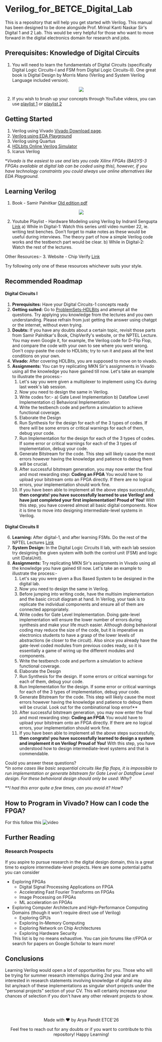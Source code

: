 # Verilog_for_BETCE_Digital_Lab
This is a repository that will help you get started with Verilog. This manual has been designed to be done alongside Prof. Mrinal Kanti Naskar Sir's Digital 1 and 2 Lab. 
This would be very helpful for those who want to move forward in the digital electronics domain for research and jobs. 



## Prerequisites: Knowledge of Digital Circuits
1. You will need to learn the fundamentals of Digital Circuits (specifically Digital Logic Circuits-I and FSM from Digital Logic Circuits-II).
   One great book is Digital Design by Morris Mano (Verilog and System Verilog Language included version).

</div>
<p align="center">
  <a href="https://www.amazon.in/Digital-Design-Introduction-Verilog-System/dp/9353062012/ref=sr_1_1?crid=2ET66C32YEEV7&dib=eyJ2IjoiMSJ9.Ssx9NPh9B4lsajRBxVJ2YpmkLXjKaTrZwYpCV2IXlA7ao0PSVX0OBkGpJY6Ril1FFPdcNuwUEwc9K6r2cmYAuZwsBNy32e_Kzb-8-CjIxaDpueeBoGjqcip4egq3ObsIRHbMNKnWT6E2sph7qjFMpeBSyGWASW-MgcsXrqNLYtx3NJvvQX0wTasVOhA3RPTHgqurPwPQMemrL0pnEHk1MAMr_vUdLzjIk54ewPb6c3E.shMz-kBDSDGZAbUYk_kVM5LF2I3CJjK225YIRq6gLGw&dib_tag=se&keywords=digital+design+by+morris+mano&qid=1714506300&sprefix=%2Caps%2C281&sr=8-1"> <img src="https://github.com/aryapandit200408/Verilog_for_BETCE/assets/115896451/02e282d8-6ce6-4cc2-9aab-821ac41cfd95"> </a>
</p>

2. If you wish to brush up your concepts through YouTube videos, you can use [playlist 1](https://www.youtube.com/watch?v=DBTna2ydmC0&list=PLwjK_iyK4LLBC_so3odA64E2MLgIRKafl) or [playlist 2](https://www.youtube.com/watch?v=M0mx8S05v60&list=PLBlnK6fEyqRjMH3mWf6kwqiTbT798eAOm&ab_channel=NesoAcademy)



## Getting Started 
1. Verilog using Vivado
[Vivado Download page](https://www.xilinx.com/support/download/index.html/content/xilinx/en/downloadNav/vivado-design-tools.html).
2. [Verilog using EDA Playground](https://www.edaplayground.com/)
3. Verilog using Quartus
4. [HDLbits Online Verilog Simulator](https://hdlbits.01xz.net/wiki/Iverilog)
5. Icarus Verilog

**Vivado is the easiest to use and lets you code Xilinx FPGAs (BASYS-3 FPGAs available at digital lab can be coded using this), however, if you have technology constraints you could always use online alternatives like EDA Playground.*



## Learning Verilog 
1. Book - Samir Palnitkar
[Old edition pdf](https://robo-tronix.weebly.com/uploads/2/3/2/1/23219916/veriloghdlsamirpalnitkar.pdf)

</div>
<p align="center">
  <a href="https://www.amazon.in/Verilog-Hdl-Samir-Palnitkar/dp/8177589180/ref=sr_1_2?crid=3A2KJAUID548K&dib=eyJ2IjoiMSJ9.MAIPZEcAtCW6bUJ5YKXJ-PlbAq-MTRHC4q-7nA_wDML2VEMBcNPMySbH930Hh3fUQgMYWCfwSULkbt3-jfLWIG5b6Vydi_RL40j3VDFt045nsEBkKj4sBwy6tFMLebgKx4MVt8ppmUYCl_G0VUfc_EQ_byr0QOp6y19ubukTB-SLcdP-7dRrVdxF1Cb3TEA7eqg9FyjO0QeUVU8bx9JLNgELh4tOFwYHtnnn72PkGpc.cugXMmJQ-ToFLfhxqALa2VfzYkYZR2EKC29SBHdX7D4&dib_tag=se&keywords=verilog+hdl+samir+palnitkar&qid=1714505981&sprefix=verilo%2Caps%2C275&sr=8-2"> <img src="https://github.com/aryapandit200408/Verilog_for_BETCE/assets/115896451/a8c5ef9c-3781-4b6a-963f-200f721fbab8"> </a>
</p>

2. Youtube Playlist - Hardware Modeling using Verilog by Indranil Sengupta [Link](https://www.youtube.com/playlist?list=PLJ5C_6qdAvBELELTSPgzYkQg3HgclQh-5)
   a) While in Digital-1: Watch this series until video number 22, ie. writing test benches. Don't forget to make notes as these would be useful during interviews. The theory part of how a simple Verilog code works and the testbench part would be clear.
   b) While in Digital-2: Watch the rest of the lectures. 

Other Resources:-
3. Website - Chip Verify [Link](https://www.chipverify.com/tutorials/verilog)

Try following only one of these resources whichever suits your style.



## Recommended Roadmap
#### Digital Circuits I
1. **Prerequisites:** Have your Digital Circuits-1 concepts ready
2. **Getting suited:** Go to [ProblemSets-HDLBits](https://hdlbits.01xz.net/wiki/Problem_sets) and attempt all the questions.
Try applying you knowledge from the lectures and you own understanding. Please refrain from just getting the answer using chatgpt or the internet, without even trying.
3. **Doubts:** If you have any doubts about a certain topic, revisit those parts from Samir Palnitkar's Book, ChipVerify's website, or the NPTEL Lecture. You may even Google it, for example, the Verilog code for D-Flip Flop, and compare the code with your own to see where you went wrong. Don't copy-paste the code to HDLbits; try to run it and pass all the test conditions on your own.
4. **Vivado:** After covering HDLBits, you are supposed to move on to vivado.
5. **Assignments:** You can try replicating MKN Sir's assignments in Vivado using all the knowledge you have gained till now.
   Let's take an example to illustrate the process:-
   1. Let's say you were given a multiplexer to implement using ICs during last week's lab session.
   2. Now you need to design the same in Verilog.
   3. Write codes for:-
      a) Gate Level Implementation
      b) Dataflow Level Implementation
      c) Behavioral Implementation
   4. Write the testbench code and perform a simulation to achieve functional coverage.
   5. Elaborate the Design
   6. Run Synthesis for the design for each of the 3 types of codes. If there will be some errors or critical warnings for each of them, debug your code.
   7. Run Implementation for the design for each of the 3 types of codes. If some error or critical warnings for each of the 3 types of implementation, debug your code.
   8. Generate Bitstream for the code. This step will likely cause the most errors however having the knowledge and patience to debug them will be crucial.
   9. After successful bitstream generation, you may now enter the final and most rewarding step: **Coding an FPGA**
      You would have to upload your bitstream onto an FPGA directly. If there are no logical errors, your implementation should work fine.
   10. If you have been able to implement all the above steps successfully, **then congrats! you have successfully learned to use Verilog! and have just completed your first implementation! Proud of You!**
With this step, you have covered almost all basic digital components. Now it is time to move into designing intermediate-level systems in Verilog.


#### Digital Circuits II

6. **Learning:** After digital-1, and after learning FSMs. Do the rest of the NPTEL Lectures [Link](https://www.youtube.com/playlist?list=PLJ5C_6qdAvBELELTSPgzYkQg3HgclQh-5)
7. **System Design:** In the Digital Logic Circuits II lab, with each lab session try designing the given system with both the control unit (FSM) and logic unit (DataUnit).
8. **Assignments:** Try replicating MKN Sir's assignments in Vivado using all the knowledge you have gained till now.
   Let's take an example to illustrate the process:-
   1. Let's say you were given a Bus Based System to be designed in the digital lab.
   2. Now you need to design the same in Verilog.
   3. Before jumping into writing code, have the multisim implementation and the basic circuit diagram at hand. In Verilog, your task is to replicate the individual components and ensure all of them are connected appropriately.
   4. Write codes for Gate Level Implementation. Doing gate-level implementation will ensure the lower number of errors during synthesis and make your life much easier. Although doing behavioral coding may reduce the size of the code, but it is imperative as electronics students to have a grasp of the lower levels of abstractions (ie closer to the circuit). Also since you already have the gate-level coded modules from previous codes ready, so it is essentially a game of wiring up the different modules and components.
   5. Write the testbench code and perform a simulation to achieve functional coverage.
   6. Elaborate the Design
   7. Run Synthesis for the design. If some errors or critical warnings for each of them, debug your code.
   8. Run Implementation for the design. If some error or critical warnings for each of the 3 types of implementation, debug your code.
   9. Generate Bitstream for the code. This step will likely cause the most errors however having the knowledge and patience to debug them will be crucial. Look out for the combinational loop error!**
   10. After successful bitstream generation, you may now enter the final and most rewarding step: **Coding an FPGA**
      You would have to upload your bitstream onto an FPGA directly. If there are no logical errors, your implementation should work fine.
   11. If you have been able to implement all the above steps successfully, **then congrats! you have successfully learned to design a system and implement it on Verilog! Proud of You!**
With this step, you have understood how to design intermediate-level systems and that is commendable.

Could you answer these questions? <br>
**In some cases like basic sequential circuits like flip flops, it is impossible to run implementation or generate bitstream for Gate Level or Dataflow Level design. For these behavioral design should only be used: Why?*

***I had this error quite a few times, can you avoid it? How?*

## How to Program in Vivado? How can I code the FPGA?
For this follow this ![video](https://www.youtube.com/watch?v=K3miHPhri50)

## Further Reading


### Research Prospects
If you aspire to pursue research in the digital design domain, this is a great time to explore intermediate-level projects. Here are some potential paths you can consider<ul> 
   <li> Exploring FPGAs 
   <ul> 
      <li> Digital Signal Processing Applications on FPGA </li>
      <li> Accelerating Fast Fourier Transforms on FPGAs </li>
      <li> Image Processing on FPGAs </li>
      <li> ML acceleration on FPGAs </li>
   </ul>
   </li>
   <li>Exploring Computer Architecture and High-Performance Computing Domains (though it won't require direct use of Verilog)
   <ul>
      <li> Exploring GPUs </li>
      <li> Exploring In-Memory Computing </li>
      <li> Exploring Network on Chip Architectures </li>
      <li> Exploring Hardware Security </li>
   </ul>
   </li>
This list is by no means exhaustive. You can join forums like r/FPGA or search for papers on Google Scholar to learn more!
</ul>

## Conclusions

Learning Verilog would open a lot of opportunities for you. Those who will be trying for summer research internships during 2nd year and are interested in research statements involving knowledge of digital may also list any/each of these implementations as singular short projects under the "personal projects" section of your CV. This will certainly increase your chances of selection if you don't have any other relevant projects to show.



<br>
<br>


<p align="center"> 
   Made with ❤️ by Arya Pandit ETCE'26 </p>
<p align="center">
   Feel free to reach out for any doubts or if you want to contribute to this repository! Happy Learning!
</p>
